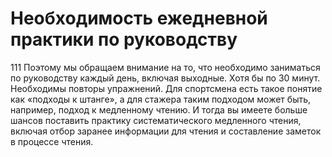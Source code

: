 # Необходимость ежедневной практики по руководству

111 Поэтому мы обращаем внимание на то, что необходимо заниматься по руководству каждый день, включая выходные. Хотя бы по 30 минут. Необходимы повторы упражнений. Для спортсмена есть такое понятие как «подходы к штанге», а для стажера таким подходом может быть, например, подход к медленному чтению. И тогда вы имеете больше шансов поставить практику систематического медленного чтения, включая отбор заранее информации для чтения и составление заметок в процессе чтения.
